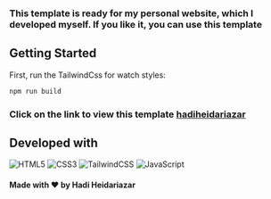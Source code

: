 ### This template is ready for my personal website, which I developed myself. If you like it, you can use this template

## Getting Started

First, run the TailwindCss for watch styles:

```bash
npm run build
```

### Click on the link to view this template <a href="http://hadiheidariazar.iapp.ir"> hadiheidariazar </a>

## Developed with
<img alt="HTML5" src="https://img.shields.io/badge/html5-%23E34F26.svg?style=for-the-badge&logo=html5&logoColor=white" />
<img alt="CSS3" src="https://img.shields.io/badge/css3-%231572B6.svg?style=for-the-badge&logo=css3&logoColor=white" />
<img alt="TailwindCSS" src="https://img.shields.io/badge/tailwindcss-%2338B2AC.svg?style=for-the-badge&logo=tailwind-css&logoColor=white" />
<img alt="JavaScript" src="https://img.shields.io/badge/javascript-%23323330.svg?style=for-the-badge&logo=javascript&logoColor=%23F7DF1E" />

#### Made with ❤ by Hadi Heidariazar
